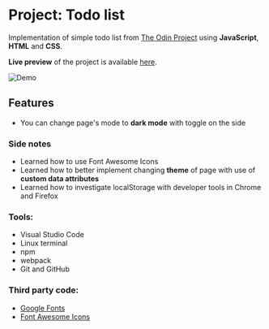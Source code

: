 # Project: Todo list

Implementation of simple todo list from [The Odin Project](https://www.theodinproject.com/paths/full-stack-javascript/courses/javascript/lessons/todo-list) using **JavaScript**, **HTML** and **CSS**.

**Live preview** of the project is available [here](https://alternateved.github.io/todo-list/).

![Demo]()

## **Features**
* You can change page's mode to **dark mode** with toggle on the side

### **Side notes**
* Learned how to use Font Awesome Icons
* Learned how to better implement changing **theme** of page with use of **custom data attributes**
* Learned how to investigate localStorage with developer tools in Chrome and Firefox  

### **Tools:**
* Visual Studio Code
* Linux terminal
* npm
* webpack
* Git and GitHub


### **Third party code:**
* [Google Fonts](https://fonts.google.com/)
* [Font Awesome Icons](https://fontawesome.com/)
